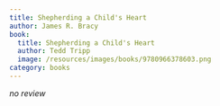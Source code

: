 ```yaml
---
title: Shepherding a Child's Heart
author: James R. Bracy
book:
  title: Shepherding a Child's Heart
  author: Tedd Tripp
  image: /resources/images/books/9780966378603.png
category: books
---
```


*no review*

